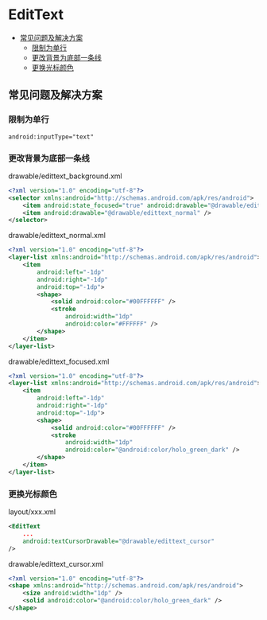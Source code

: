 # EditText


<!-- vim-markdown-toc GFM -->
* [常见问题及解决方案](#常见问题及解决方案)
    * [限制为单行](#限制为单行)
    * [更改背景为底部一条线](#更改背景为底部一条线)
    * [更换光标颜色](#更换光标颜色)

<!-- vim-markdown-toc -->

## 常见问题及解决方案

### 限制为单行

`android:inputType="text"`

### 更改背景为底部一条线

drawable/edittext_background.xml

```xml
<?xml version="1.0" encoding="utf-8"?>
<selector xmlns:android="http://schemas.android.com/apk/res/android">
    <item android:state_focused="true" android:drawable="@drawable/edittext_focused" />
    <item android:drawable="@drawable/edittext_normal" />
</selector>
```

drawable/edittext_normal.xml

```xml
<?xml version="1.0" encoding="utf-8"?>
<layer-list xmlns:android="http://schemas.android.com/apk/res/android">
    <item
        android:left="-1dp"
        android:right="-1dp"
        android:top="-1dp">
        <shape>
            <solid android:color="#00FFFFFF" />
            <stroke
                android:width="1dp"
                android:color="#FFFFFF" />
        </shape>
    </item>
</layer-list>
```

drawable/edittext_focused.xml

```xml
<?xml version="1.0" encoding="utf-8"?>
<layer-list xmlns:android="http://schemas.android.com/apk/res/android">
    <item
        android:left="-1dp"
        android:right="-1dp"
        android:top="-1dp">
        <shape>
            <solid android:color="#00FFFFFF" />
            <stroke
                android:width="1dp"
                android:color="@android:color/holo_green_dark" />
        </shape>
    </item>
</layer-list>
```

### 更换光标颜色


layout/xxx.xml

```xml
<EditText
    ...
    android:textCursorDrawable="@drawable/edittext_cursor"
/>
```

drawable/edittext_cursor.xml

```xml
<?xml version="1.0" encoding="utf-8"?>
<shape xmlns:android="http://schemas.android.com/apk/res/android">
    <size android:width="1dp" />
    <solid android:color="@android:color/holo_green_dark" />
</shape>
```

